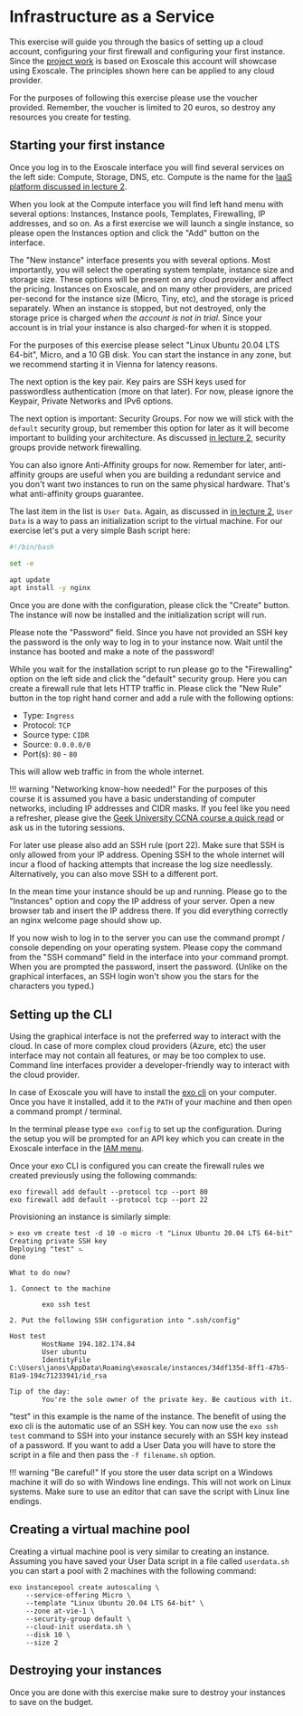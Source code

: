 <div class="download">
</div>

<h1>Infrastructure as a Service</h1>

This exercise will guide you through the basics of setting up a cloud account, configuring your first firewall and configuring your first instance. Since the [project work](../../projectwork/index.md) is based on Exoscale this account will showcase using Exoscale. The principles shown here can be applied to any cloud provider.

For the purposes of following this exercise please use the voucher provided. Remember, the voucher is limited to 20 euros, so destroy any resources you create for testing.

## Starting your first instance

Once you log in to the Exoscale interface you will find several services on the left side: Compute, Storage, DNS, etc. Compute is the name for the [IaaS platform discussed in lecture 2](../../lectures/2-iaas/index.md).

When you look at the Compute interface you will find left hand menu with several options: Instances, Instance pools, Templates, Firewalling, IP addresses, and so on. As a first exercise we will launch a single instance, so please open the Instances option and click the "Add" button on the interface.

The "New instance" interface presents you with several options. Most importantly, you will select the operating system template, instance size and storage size. These options will be present on any cloud provider and affect the pricing. Instances on Exoscale, and on many other providers, are priced per-second for the instance size (Micro, Tiny, etc), and the storage is priced separately. When an instance is stopped, but not destroyed, only the storage price is charged *when the account is not in trial*. Since your account is in trial your instance is also charged-for when it is stopped.
 
For the purposes of this exercise please select "Linux Ubuntu 20.04 LTS 64-bit", Micro, and a 10 GB disk. You can start the instance in any zone, but we recommend starting it in Vienna for latency reasons.
 
The next option is the key pair. Key pairs are SSH keys used for passwordless authentication (more on that later). For now, please ignore the Keypair, Private Networks and IPv6 options.
 
The next option is important: Security Groups. For now we will stick with the `default` security group, but remember this option for later as it will become important to building your architecture. As discussed [in lecture 2](../../lectures/2-iaas/index.md), security groups provide network firewalling.
 
You can also ignore Anti-Affinity groups for now. Remember for later, anti-affinity groups are useful when you are building a redundant service and you don't want two instances to run on the same physical hardware. That's what anti-affinity groups guarantee.
 
The last item in the list is `User Data`. Again, as discussed in [in lecture 2](../../lectures/2-iaas/index.md), `User Data` is a way to pass an initialization script to the virtual machine. For our exercise let's put a very simple Bash script here:
 
```bash
#!/bin/bash

set -e

apt update
apt install -y nginx
``` 

Once you are done with the configuration, please click the "Create" button. The instance will now be installed and the initialization script will run.

Please note the "Password" field. Since you have not provided an SSH key the password is the only way to log in to your instance now. Wait until the instance has booted and make a note of the password!

While you wait for the installation script to run please go to the "Firewalling" option on the left side and click the "default" security group. Here you can create a firewall rule that lets HTTP traffic in. Please click the "New Rule" button in the top right hand corner and add a rule with the following options:

- Type: `Ingress`
- Protocol: `TCP`
- Source type: `CIDR`
- Source: `0.0.0.0/0`
- Port(s): `80` - `80`

This will allow web traffic in from the whole internet.

!!! warning "Networking know-how needed!"
    For the purposes of this course it is assumed you have a basic understanding of computer networks, including IP addresses and CIDR masks. If you feel like you need a refresher, please give the [Geek University CCNA course a quick read](https://geek-university.com/ccna/computer-network-explained/) or ask us in the tutoring sessions.

For later use please also add an SSH rule (port 22). Make sure that SSH is only allowed from your IP address. Opening SSH to the whole internet will incur a flood of hacking attempts that increase the log size needlessly. Alternatively, you can also move SSH to a different port.

In the mean time your instance should be up and running. Please go to the "Instances" option and copy the IP address of your server. Open a new browser tab and insert the IP address there. If you did everything correctly an nginx welcome page should show up.

If you now wish to log in to the server you can use the command prompt / console depending on your operating system. Please copy the command from the "SSH command" field in the interface into your command prompt. When you are prompted the password, insert the password. (Unlike on the graphical interfaces, an SSH login won't show you the stars for the characters you typed.)

## Setting up the CLI

Using the graphical interface is not the preferred way to interact with the cloud. In case of more complex cloud providers (Azure, etc) the user interface may not contain all features, or may be too complex to use. Command line interfaces provider a developer-friendly way to interact with the cloud provider.

In case of Exoscale you will have to install the [exo cli](https://community.exoscale.com/documentation/tools/exoscale-command-line-interface/) on your computer. Once you have it installed, add it to the `PATH` of your machine and then open a command prompt / terminal.

In the terminal please type `exo config` to set up the configuration. During the setup you will be prompted for an API key which you can create in the Exoscale interface in the [IAM menu](https://portal.exoscale.com/iam/api-keys).

Once your exo CLI is configured you can create the firewall rules we created previously using the following commands:

```
exo firewall add default --protocol tcp --port 80
exo firewall add default --protocol tcp --port 22
```

Provisioning an instance is similarly simple:

```
> exo vm create test -d 10 -o micro -t "Linux Ubuntu 20.04 LTS 64-bit"
Creating private SSH key
Deploying "test" ⠦                                                                                done

What to do now?

1. Connect to the machine

        exo ssh test

2. Put the following SSH configuration into ".ssh/config"

Host test
        HostName 194.182.174.84
        User ubuntu
        IdentityFile C:\Users\janos\AppData\Roaming\exoscale/instances/34df135d-8ff1-47b5-81a9-194c71233941/id_rsa

Tip of the day:
        You're the sole owner of the private key. Be cautious with it.
```

"test" in this example is the name of the instance. The benefit of using the exo cli is the automatic use of an SSH key. You can now use the `exo ssh test` command to SSH into your instance securely with an SSH key instead of a password. If you want to add a User Data you will have to store the script in a file and then pass the `-f filename.sh` option.

!!! warning "Be careful!"
    If you store the user data script on a Windows machine it will do so with Windows line endings. This will not work on Linux systems. Make sure to use an editor that can save the script with Linux line endings.
    
## Creating a virtual machine pool

Creating a virtual machine pool is very similar to creating an instance. Assuming you have saved your User Data script in a file called `userdata.sh` you can start a pool with 2 machines with the following command:

```
exo instancepool create autoscaling \
    --service-offering Micro \
    --template "Linux Ubuntu 20.04 LTS 64-bit" \
    --zone at-vie-1 \
    --security-group default \
    --cloud-init userdata.sh \
    --disk 10 \
    --size 2 
```

## Destroying your instances

Once you are done with this exercise make sure to destroy your instances to save on the budget.
